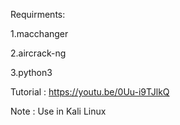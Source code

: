 Requirments:

1.macchanger

2.aircrack-ng

3.python3

Tutorial : https://youtu.be/0Uu-i9TJlkQ

Note : Use in Kali Linux
